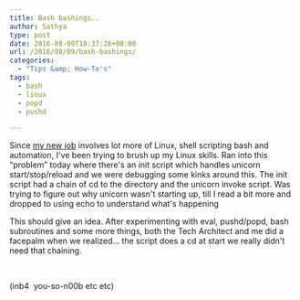 ```yaml
---
title: Bash bashings..
author: Sathya
type: post
date: 2016-08-09T18:37:28+00:00
url: /2016/08/09/bash-bashings/
categories:
  - "Tips &amp; How-To's"
tags:
  - bash
  - linux
  - popd
  - pushd

---
```

Since <a href="https://sathyabh.at/2016/07/12/in-with-the-new-job/" target="_blank">my new job</a> involves lot more of Linux, shell scripting bash and automation, I've been trying to brush up my Linux skills. Ran into this &#8220;problem&#8221; today where there's an init script which handles unicorn start/stop/reload and we were debugging some kinks around this. The init script had a chain of cd to the directory and the unicorn invoke script. Was trying to figure out why unicorn wasn't starting up, till I read a bit more and dropped to using echo to understand what's happening



This should give an idea. After experimenting with eval, pushd/popd, bash subroutines and some more things, both the Tech Architect and me did a facepalm when we realized&#8230; the script does a cd at start we really didn't need that chaining.

&nbsp;

(inb4  you-so-n00b etc etc)
